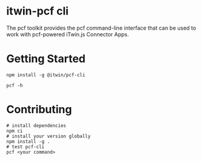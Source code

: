 # itwin-pcf cli

The pcf toolkit provides the pcf command-line interface that can be used to work with pcf-powered iTwin.js Connector Apps. 

# Getting Started 

```console
npm install -g @itwin/pcf-cli
```

```console
pcf -h
```

# Contributing

```console
# install dependencies
npm ci
# install your version globally
npm install -g .
# test pcf-cli
pcf <your command> 
```
